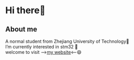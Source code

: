 # Hi there👋


## About me

 A normal student from Zhejiang University of Technology🌱<br/>
 I’m currently interested in stm32 🌱<br/>
 welcome to visit --><a href="ydduuccuuf.github.io">my website</a><--😄<br/>





<!--
**ydduuccuuf/ydduuccuuf** is a ✨ _special_ ✨ repository because its `README.md` (this file) appears on your GitHub profile.

Here are some ideas to get you started:

- 🔭 I’m currently working on ...

- 👯 I’m looking to collaborate on ...
- 🤔 I’m looking for help with ...
- 💬 Ask me about ...
- 📫 How to reach me: ...
- 😄 Pronouns: ...
- ⚡ Fun fact: ...
-->
